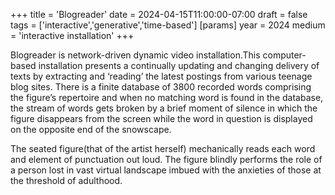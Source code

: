 +++
title = 'Blogreader'
date = 2024-04-15T11:00:00-07:00
draft = false
tags = ['interactive','generative','time-based']
[params]
    year = 2024
    medium = 'interactive installation'
+++

Blogreader is network-driven dynamic video installation.This computer-based installation presents a continually updating and changing delivery of texts by extracting and ‘reading’ the latest postings from various teenage blog sites. There is a finite database of 3800 recorded words comprising the figure’s repertoire and when no matching word is found in the database, the stream of words gets broken by a brief moment of silence in which the figure disappears from the screen while the word in question is displayed on the opposite end of the snowscape.

The seated figure(that of the artist herself) mechanically reads each word and element of punctuation out loud. The figure blindly performs the role of a person lost in vast virtual landscape imbued with the anxieties of those at the threshold of adulthood.
